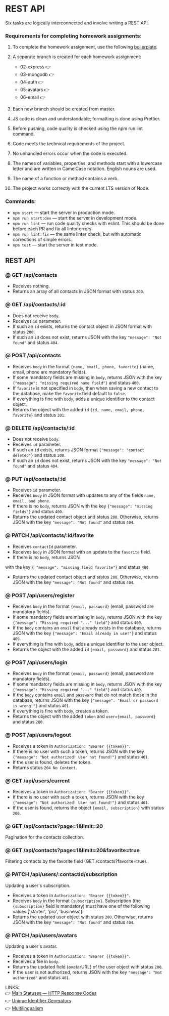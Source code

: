 # REST API

Six tasks are logically interconnected and involve writing a REST API.

### Requirements for completing homework assignments:

1. To complete the homework assignment, use the following [boilerplate](https://github.com/goitacademy/nodejs-homework-template).
2. A separate branch is created for each homework assignment:

   - 02-express 👉
   - 03-mongodb 👉
   - 04-auth 👉
   - 05-avatars 👉
   - 06-email 👉

3. Each new branch should be created from master.
4. JS code is clean and understandable; formatting is done using Prettier.
5. Before pushing, code quality is checked using the npm run lint command.
6. Code meets the technical requirements of the project.
7. No unhandled errors occur when the code is executed.
8. The names of variables, properties, and methods start with a lowercase letter and are written in CamelCase notation. English nouns are used.
9. The name of a function or method contains a verb.
10. The project works correctly with the current LTS version of Node.

### Commands:

- `npm start` &mdash; start the server in production mode.
- `npm run start:dev` &mdash; start the server in development mode.
- `npm run lint` &mdash; run code quality checks with eslint. This should be done before each PR and fix all linter errors.
- `npm run lint:fix` &mdash; the same linter check, but with automatic corrections of simple errors.
- `npm test` &mdash; start the server in test mode.

## REST API

### @ GET /api/contacts

- Receives nothing.
- Returns an array of all contacts in JSON format with status `200`.

### @ GET /api/contacts/:id

- Does not receive `body`.
- Receives `id` parameter.
- If such an `id` exists, returns the contact object in JSON format with status `200`.
- If such an `id` does not exist, returns JSON with the key `"message": "Not found"` and status `404`.

### @ POST /api/contacts

- Receives `body` in the format `{name, email, phone, favorite}` (name, email, phone are mandatory fields).
- If some mandatory fields are missing in `body`, returns JSON with the key `{"message": "missing required name field"}` and status `400`.
- If `favorite` is not specified in `body`, then when saving a new contact to the database, make the `favorite` field default to `false`.
- If everything is fine with `body`, adds a unique identifier to the contact object.
- Returns the object with the added `id` `{id, name, email, phone, favorite}` and status `201`.

### @ DELETE /api/contacts/:id

- Does not receive `body`.
- Receives `id` parameter.
- If such an `id` exists, returns JSON format `{"message": "contact deleted"}` and status `200`.
- If such an `id` does not exist, returns JSON with the key `"message": "Not found"` and status `404`.

### @ PUT /api/contacts/:id

- Receives `id` parameter.
- Receives `body` in JSON format with updates to any of the fields `name, email, and phone`.
- If there is no `body`, returns JSON with the key `{"message": "missing fields"}` and status `400`.
- Returns the updated contact object and status `200`. Otherwise, returns JSON with the key `"message": "Not found"` and status `404`.

### @ PATCH /api/contacts/:id/favorite

- Receives `contactId` parameter.
- Receives `body` in JSON format with an update to the `favorite` field.
- If there is no `body`, returns JSON

with the key `{ "message": "missing field favorite"}` and status `400`.

- Returns the updated contact object and status `200`. Otherwise, returns JSON with the key `"message": "Not found"` and status `404`.

### @ POST /api/users/register

- Receives `body` in the format `{email, password}` (email, password are mandatory fields).
- If some mandatory fields are missing in `body`, returns JSON with the key `{"message": "Missing required "..." field"}` and status `400`.
- If the `body` contains an `email` that already exists in the database, returns JSON with the key `{"message": "Email already in use!"}` and status `409`.
- If everything is fine with `body`, adds a unique identifier to the user object.
- Returns the object with the added `id` `{email, password}` and status `201`.

### @ POST /api/users/login

- Receives `body` in the format `{email, password}` (email, password are mandatory fields).
- If some mandatory fields are missing in `body`, returns JSON with the key `{"message": "Missing required "..." field"}` and status `400`.
- If the `body` contains `email` and `password` that do not match those in the database, returns JSON with the key `{"message": "Email or password is wrong!"}` and status `401`.
- If everything is fine with `body`, creates a token.
- Returns the object with the added `token` and `user={email, password}` and status `200`.

### @ POST /api/users/logout

- Receives a token in `Authorization: "Bearer {{token}}"`.
- If there is no user with such a token, returns JSON with the key `{"message": "Not authorized! User not found!"}` and status `401`.
- If the user is found, deletes the token.
- Returns status `204 No Content`.

### @ GET /api/users/current

- Receives a token in `Authorization: "Bearer {{token}}"`.
- If there is no user with such a token, returns JSON with the key `{"message": "Not authorized! User not found!"}` and status `401`.
- If the user is found, returns the object `{email, subscription}` with status `200`.

### @ GET /api/contacts?page=1&limit=20

Pagination for the contacts collection.

### @ GET /api/contacts?page=1&limit=20&favorite=true

Filtering contacts by the favorite field (GET /contacts?favorite=true).

### @ PATCH /api/users/:contactId/subscription

Updating a user's subscription.

- Receives a token in `Authorization: "Bearer {{token}}"`.
- Receives `body` in the format `{subscription}`. Subscription (the `{subscription}` field is mandatory) must have one of the following values ['starter', 'pro', 'business'].
- Returns the updated user object with status `200`. Otherwise, returns JSON with the key `"message": "Not found"` and status `404`.

### @ PATCH /api/users/avatars

Updating a user's avatar.

- Receives a token in `Authorization: "Bearer {{token}}"`.
- Receives a file in `body`.
- Returns the updated field (avatarURL) of the user object with status `200`.
- If the user is not authorized, returns JSON with the key `"message": "Not authorized"` and status `401`.

LINKS:  
👉 [Main Statuses — HTTP Response Codes](/homework/homework-02/README.info.md#main-statuses--http-response-codes)  
👉 [Unique Identifier Generators](/homework/homework-06/README.info.md#unique-identifier-generators)  
👉 [Multilingualism](/homework/homework-06/README.info.md#multilingualism)
